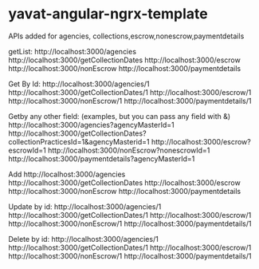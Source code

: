 # yavat-angular-ngrx-template

APIs added for agencies, collections,escrow,nonescrow,paymentdetails

getList:
  http://localhost:3000/agencies
  http://localhost:3000/getCollectionDates
  http://localhost:3000/escrow
  http://localhost:3000/nonEscrow
  http://localhost:3000/paymentdetails

Get By Id: 
  http://localhost:3000/agencies/1
  http://localhost:3000/getCollectionDates/1
  http://localhost:3000/escrow/1
  http://localhost:3000/nonEscrow/1
  http://localhost:3000/paymentdetails/1

Getby any other field: (examples, but you can pass any field with &)
  http://localhost:3000/agencies?agencyMasterId=1
  http://localhost:3000/getCollectionDates?collectionPracticesId=1&agencyMasterid=1
  http://localhost:3000/escrow?escrowId=1
  http://localhost:3000/nonEscrow?nonescrowId=1
  http://localhost:3000/paymentdetails?agencyMasterId=1

Add
  http://localhost:3000/agencies
  http://localhost:3000/getCollectionDates
  http://localhost:3000/escrow
  http://localhost:3000/nonEscrow
  http://localhost:3000/paymentdetails

Update by id:
  http://localhost:3000/agencies/1
  http://localhost:3000/getCollectionDates/1
  http://localhost:3000/escrow/1
  http://localhost:3000/nonEscrow/1
  http://localhost:3000/paymentdetails/1

Delete by id:
  http://localhost:3000/agencies/1
  http://localhost:3000/getCollectionDates/1
  http://localhost:3000/escrow/1
  http://localhost:3000/nonEscrow/1
  http://localhost:3000/paymentdetails/1
